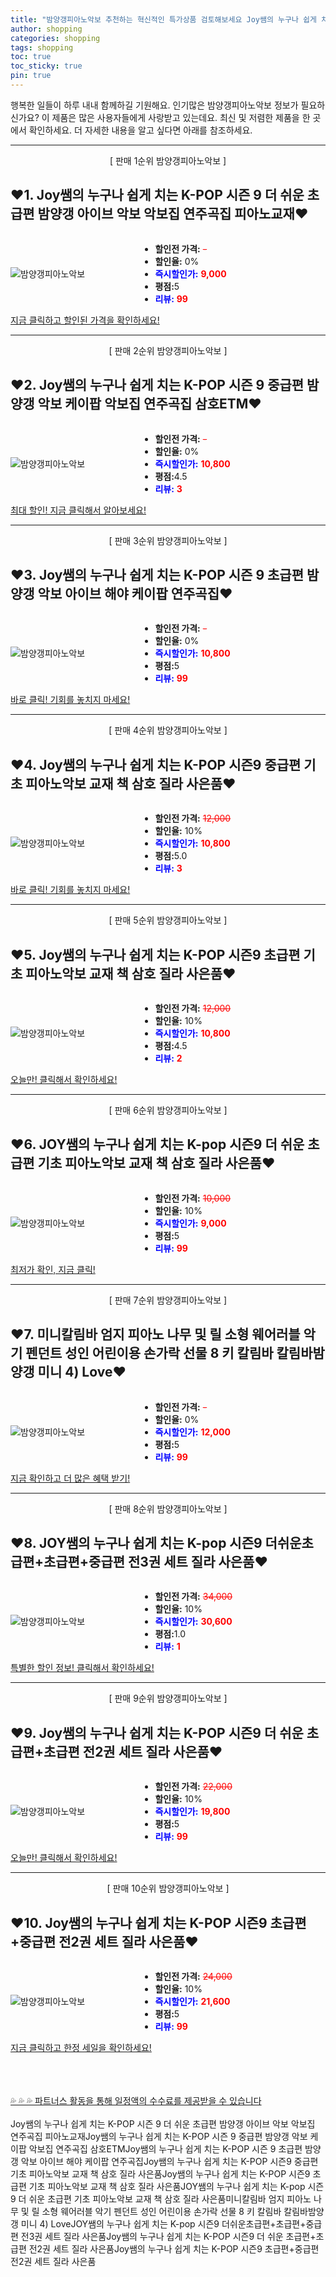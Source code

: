 ```yaml
---
title: "밤양갱피아노악보 추천하는 혁신적인 특가상품 검토해보세요 Joy쌤의 누구나 쉽게 치는 K-POP"
author: shopping
categories: shopping
tags: shopping
toc: true
toc_sticky: true
pin: true
---
```

행복한 일들이 하루 내내 함께하길 기원해요. 인기많은 밤양갱피아노악보 정보가 필요하신가요?  이 제품은 많은 사용자들에게 사랑받고 있는데요. 최신 및 저렴한 제품을 한 곳에서 확인하세요. 더 자세한 내용을 알고 싶다면 아래를 참조하세요.

---
<p class="toplist" style="margin: 0 auto; display: block; width: fit-content;">[ 판매 1순위 밤양갱피아노악보 ]</p>

<h2><strong>❤️1. Joy쌤의 누구나 쉽게 치는 K-POP 시즌 9 더 쉬운 초급편 밤양갱 아이브 악보 악보집 연주곡집 피아노교재❤️</strong></h2>

<div style="display: flex; align-items: center;">
    <div style="flex: 0.4;">
        <img src="https://thumbnail10.coupangcdn.com/thumbnails/remote/230x230ex/image/vendor_inventory/0d14/549b29945c577a144aa127518ab113b0b334ee9a87328fdde5a4e0a8765b.png" alt="밤양갱피아노악보" style="max-width: 100%;">
    </div>
    <div style="flex: 0.6; margin-left: 10px;">
        <ul>
            <li><strong>할인전 가격:</strong> <del style="color: red;">-</del></li>
            <li><strong>할인율:</strong> 0%</li>
            <li><span style='color:blue'><strong>즉시할인가:</strong></span> <span style='color:red'><strong>9,000</strong></span></li>
            <li><strong>평점:</strong>5</li>
            <li><span style='color:blue'><strong>리뷰:</strong></span> <span style='color:red'><strong>99</strong></span></li>
        </ul>
    </div>
</div>
<div class="center">
    <a href="https://selin100587001.github.io?lptag=AF9450613&subid=githubio&pageKey=8137007091&traceid=V0-153&itemId=23115561374&vendorItemId=90148767975" class="myButton">
        지금 클릭하고 할인된 가격을 확인하세요!
    </a>
</div>


---
<p class="toplist" style="margin: 0 auto; display: block; width: fit-content;">[ 판매 2순위 밤양갱피아노악보 ]</p>

<h2><strong>❤️2. Joy쌤의 누구나 쉽게 치는 K-POP 시즌 9 중급편 밤양갱 악보 케이팝 악보집 연주곡집 삼호ETM❤️</strong></h2>

<div style="display: flex; align-items: center;">
    <div style="flex: 0.4;">
        <img src="https://thumbnail9.coupangcdn.com/thumbnails/remote/230x230ex/image/vendor_inventory/4492/f1e4ac8043414f9bc5d121272c99afe65354f2f72d82a09650500035209f.png" alt="밤양갱피아노악보" style="max-width: 100%;">
    </div>
    <div style="flex: 0.6; margin-left: 10px;">
        <ul>
            <li><strong>할인전 가격:</strong> <del style="color: red;">-</del></li>
            <li><strong>할인율:</strong> 0%</li>
            <li><span style='color:blue'><strong>즉시할인가:</strong></span> <span style='color:red'><strong>10,800</strong></span></li>
            <li><strong>평점:</strong>4.5</li>
            <li><span style='color:blue'><strong>리뷰:</strong></span> <span style='color:red'><strong>3</strong></span></li>
        </ul>
    </div>
</div>
<div class="center">
    <a href="https://selin100587001.github.io?lptag=AF9450613&subid=githubio&pageKey=8137006813&traceid=V0-153&itemId=23115560114&vendorItemId=90148767088" class="myButton">
        최대 할인! 지금 클릭해서 알아보세요!
    </a>
</div>


---
<p class="toplist" style="margin: 0 auto; display: block; width: fit-content;">[ 판매 3순위 밤양갱피아노악보 ]</p>

<h2><strong>❤️3. Joy쌤의 누구나 쉽게 치는 K-POP 시즌 9 초급편 밤양갱 악보 아이브 해야 케이팝 연주곡집❤️</strong></h2>

<div style="display: flex; align-items: center;">
    <div style="flex: 0.4;">
        <img src="https://thumbnail10.coupangcdn.com/thumbnails/remote/230x230ex/image/vendor_inventory/20e9/58e0a65dc7a62883c9f11b11f2595e092fe73432a462ca06e28c962f626e.png" alt="밤양갱피아노악보" style="max-width: 100%;">
    </div>
    <div style="flex: 0.6; margin-left: 10px;">
        <ul>
            <li><strong>할인전 가격:</strong> <del style="color: red;">-</del></li>
            <li><strong>할인율:</strong> 0%</li>
            <li><span style='color:blue'><strong>즉시할인가:</strong></span> <span style='color:red'><strong>10,800</strong></span></li>
            <li><strong>평점:</strong>5</li>
            <li><span style='color:blue'><strong>리뷰:</strong></span> <span style='color:red'><strong>99</strong></span></li>
        </ul>
    </div>
</div>
<div class="center">
    <a href="https://selin100587001.github.io?lptag=AF9450613&subid=githubio&pageKey=8137007129&traceid=V0-153&itemId=23115561513&vendorItemId=90148768008" class="myButton">
        바로 클릭! 기회를 놓치지 마세요!
    </a>
</div>


---
<p class="toplist" style="margin: 0 auto; display: block; width: fit-content;">[ 판매 4순위 밤양갱피아노악보 ]</p>

<h2><strong>❤️4. Joy쌤의 누구나 쉽게 치는 K-POP 시즌9 중급편 기초 피아노악보 교재 책 삼호 질라 사은품❤️</strong></h2>

<div style="display: flex; align-items: center;">
    <div style="flex: 0.4;">
        <img src="https://thumbnail7.coupangcdn.com/thumbnails/remote/230x230ex/image/vendor_inventory/136f/dfb3c691fdfc56f5b936c89a099b192f9d4c1810c6d79b6acade2e5f1e36.jpg" alt="밤양갱피아노악보" style="max-width: 100%;">
    </div>
    <div style="flex: 0.6; margin-left: 10px;">
        <ul>
            <li><strong>할인전 가격:</strong> <del style="color: red;">12,000</del></li>
            <li><strong>할인율:</strong> 10%</li>
            <li><span style='color:blue'><strong>즉시할인가:</strong></span> <span style='color:red'><strong>10,800</strong></span></li>
            <li><strong>평점:</strong>5.0</li>
            <li><span style='color:blue'><strong>리뷰:</strong></span> <span style='color:red'><strong>3</strong></span></li>
        </ul>
    </div>
</div>
<div class="center">
    <a href="https://selin100587001.github.io?lptag=AF9450613&subid=githubio&pageKey=8132573976&traceid=V0-153&itemId=23097345933&vendorItemId=90130726667" class="myButton">
        바로 클릭! 기회를 놓치지 마세요!
    </a>
</div>


---
<p class="toplist" style="margin: 0 auto; display: block; width: fit-content;">[ 판매 5순위 밤양갱피아노악보 ]</p>

<h2><strong>❤️5. Joy쌤의 누구나 쉽게 치는 K-POP 시즌9 초급편 기초 피아노악보 교재 책 삼호 질라 사은품❤️</strong></h2>

<div style="display: flex; align-items: center;">
    <div style="flex: 0.4;">
        <img src="https://thumbnail6.coupangcdn.com/thumbnails/remote/230x230ex/image/vendor_inventory/1a3b/ba4254756e9985f46e3f6956aad5840f3dc4e3fc42119c9a356fa015f194.jpg" alt="밤양갱피아노악보" style="max-width: 100%;">
    </div>
    <div style="flex: 0.6; margin-left: 10px;">
        <ul>
            <li><strong>할인전 가격:</strong> <del style="color: red;">12,000</del></li>
            <li><strong>할인율:</strong> 10%</li>
            <li><span style='color:blue'><strong>즉시할인가:</strong></span> <span style='color:red'><strong>10,800</strong></span></li>
            <li><strong>평점:</strong>4.5</li>
            <li><span style='color:blue'><strong>리뷰:</strong></span> <span style='color:red'><strong>2</strong></span></li>
        </ul>
    </div>
</div>
<div class="center">
    <a href="https://selin100587001.github.io?lptag=AF9450613&subid=githubio&pageKey=8132570839&traceid=V0-153&itemId=23097333947&vendorItemId=90130714779" class="myButton">
        오늘만! 클릭해서 확인하세요!
    </a>
</div>


---
<p class="toplist" style="margin: 0 auto; display: block; width: fit-content;">[ 판매 6순위 밤양갱피아노악보 ]</p>

<h2><strong>❤️6. JOY쌤의 누구나 쉽게 치는 K-pop 시즌9 더 쉬운 초급편 기초 피아노악보 교재 책 삼호 질라 사은품❤️</strong></h2>

<div style="display: flex; align-items: center;">
    <div style="flex: 0.4;">
        <img src="https://thumbnail6.coupangcdn.com/thumbnails/remote/230x230ex/image/vendor_inventory/cbc0/a9185353dc317a10c3856a6900c23e54be1a08339943aac50bfac1f126c8.jpg" alt="밤양갱피아노악보" style="max-width: 100%;">
    </div>
    <div style="flex: 0.6; margin-left: 10px;">
        <ul>
            <li><strong>할인전 가격:</strong> <del style="color: red;">10,000</del></li>
            <li><strong>할인율:</strong> 10%</li>
            <li><span style='color:blue'><strong>즉시할인가:</strong></span> <span style='color:red'><strong>9,000</strong></span></li>
            <li><strong>평점:</strong>5</li>
            <li><span style='color:blue'><strong>리뷰:</strong></span> <span style='color:red'><strong>99</strong></span></li>
        </ul>
    </div>
</div>
<div class="center">
    <a href="https://selin100587001.github.io?lptag=AF9450613&subid=githubio&pageKey=8132568167&traceid=V0-153&itemId=23097323812&vendorItemId=90130704762" class="myButton">
        최저가 확인, 지금 클릭!
    </a>
</div>


---
<p class="toplist" style="margin: 0 auto; display: block; width: fit-content;">[ 판매 7순위 밤양갱피아노악보 ]</p>

<h2><strong>❤️7. 미니칼림바 엄지 피아노 나무 및 릴 소형 웨어러블 악기 펜던트 성인 어린이용 손가락 선물 8 키 칼림바 칼림바밤양갱 미니 4) Love❤️</strong></h2>

<div style="display: flex; align-items: center;">
    <div style="flex: 0.4;">
        <img src="https://thumbnail10.coupangcdn.com/thumbnails/remote/230x230ex/image/vendor_inventory/4b44/5b47027e4cf2022e3b508db5a323c6decf0a919eb309f815be4938323301.jpg" alt="밤양갱피아노악보" style="max-width: 100%;">
    </div>
    <div style="flex: 0.6; margin-left: 10px;">
        <ul>
            <li><strong>할인전 가격:</strong> <del style="color: red;">-</del></li>
            <li><strong>할인율:</strong> 0%</li>
            <li><span style='color:blue'><strong>즉시할인가:</strong></span> <span style='color:red'><strong>12,000</strong></span></li>
            <li><strong>평점:</strong>5</li>
            <li><span style='color:blue'><strong>리뷰:</strong></span> <span style='color:red'><strong>99</strong></span></li>
        </ul>
    </div>
</div>
<div class="center">
    <a href="https://selin100587001.github.io?lptag=AF9450613&subid=githubio&pageKey=8203509609&traceid=V0-153&itemId=23522383298&vendorItemId=90548718750" class="myButton">
        지금 확인하고 더 많은 혜택 받기!
    </a>
</div>


---
<p class="toplist" style="margin: 0 auto; display: block; width: fit-content;">[ 판매 8순위 밤양갱피아노악보 ]</p>

<h2><strong>❤️8. JOY쌤의 누구나 쉽게 치는 K-pop 시즌9 더쉬운초급편+초급편+중급편 전3권 세트 질라 사은품❤️</strong></h2>

<div style="display: flex; align-items: center;">
    <div style="flex: 0.4;">
        <img src="https://thumbnail9.coupangcdn.com/thumbnails/remote/230x230ex/image/vendor_inventory/93d9/296b90bcccf6fbb9d22bd09c8d1bb8ffe4aa378f0477eb571c02dbe4f0ac.jpg" alt="밤양갱피아노악보" style="max-width: 100%;">
    </div>
    <div style="flex: 0.6; margin-left: 10px;">
        <ul>
            <li><strong>할인전 가격:</strong> <del style="color: red;">34,000</del></li>
            <li><strong>할인율:</strong> 10%</li>
            <li><span style='color:blue'><strong>즉시할인가:</strong></span> <span style='color:red'><strong>30,600</strong></span></li>
            <li><strong>평점:</strong>1.0</li>
            <li><span style='color:blue'><strong>리뷰:</strong></span> <span style='color:red'><strong>1</strong></span></li>
        </ul>
    </div>
</div>
<div class="center">
    <a href="https://selin100587001.github.io?lptag=AF9450613&subid=githubio&pageKey=8132597776&traceid=V0-153&itemId=23097448626&vendorItemId=90130828924" class="myButton">
        특별한 할인 정보! 클릭해서 확인하세요!
    </a>
</div>


---
<p class="toplist" style="margin: 0 auto; display: block; width: fit-content;">[ 판매 9순위 밤양갱피아노악보 ]</p>

<h2><strong>❤️9. Joy쌤의 누구나 쉽게 치는 K-POP 시즌9 더 쉬운 초급편+초급편 전2권 세트 질라 사은품❤️</strong></h2>

<div style="display: flex; align-items: center;">
    <div style="flex: 0.4;">
        <img src="https://thumbnail9.coupangcdn.com/thumbnails/remote/230x230ex/image/vendor_inventory/53c7/e432233e7bd2d5d24f7c91e692597c65b060c008b14c92b27e5c60ce6314.jpg" alt="밤양갱피아노악보" style="max-width: 100%;">
    </div>
    <div style="flex: 0.6; margin-left: 10px;">
        <ul>
            <li><strong>할인전 가격:</strong> <del style="color: red;">22,000</del></li>
            <li><strong>할인율:</strong> 10%</li>
            <li><span style='color:blue'><strong>즉시할인가:</strong></span> <span style='color:red'><strong>19,800</strong></span></li>
            <li><strong>평점:</strong>5</li>
            <li><span style='color:blue'><strong>리뷰:</strong></span> <span style='color:red'><strong>99</strong></span></li>
        </ul>
    </div>
</div>
<div class="center">
    <a href="https://selin100587001.github.io?lptag=AF9450613&subid=githubio&pageKey=8132579670&traceid=V0-153&itemId=23097372876&vendorItemId=90130753398" class="myButton">
        오늘만! 클릭해서 확인하세요!
    </a>
</div>


---
<p class="toplist" style="margin: 0 auto; display: block; width: fit-content;">[ 판매 10순위 밤양갱피아노악보 ]</p>

<h2><strong>❤️10. Joy쌤의 누구나 쉽게 치는 K-POP 시즌9 초급편+중급편 전2권 세트 질라 사은품❤️</strong></h2>

<div style="display: flex; align-items: center;">
    <div style="flex: 0.4;">
        <img src="https://thumbnail10.coupangcdn.com/thumbnails/remote/230x230ex/image/vendor_inventory/8c72/148457be14751b3d7656f9670d5be14134441f66220b9c3875497bc6f8ed.jpg" alt="밤양갱피아노악보" style="max-width: 100%;">
    </div>
    <div style="flex: 0.6; margin-left: 10px;">
        <ul>
            <li><strong>할인전 가격:</strong> <del style="color: red;">24,000</del></li>
            <li><strong>할인율:</strong> 10%</li>
            <li><span style='color:blue'><strong>즉시할인가:</strong></span> <span style='color:red'><strong>21,600</strong></span></li>
            <li><strong>평점:</strong>5</li>
            <li><span style='color:blue'><strong>리뷰:</strong></span> <span style='color:red'><strong>99</strong></span></li>
        </ul>
    </div>
</div>
<div class="center">
    <a href="https://selin100587001.github.io?lptag=AF9450613&subid=githubio&pageKey=8132586011&traceid=V0-153&itemId=23097400369&vendorItemId=90130780826" class="myButton">
        지금 클릭하고 한정 세일을 확인하세요!
    </a>
</div>

<br><br><br>[💦 💦 💦 파트너스 활동을 통해 일정액의 수수료를 제공받을 수 있습니다](https://link.coupang.com/a/bcpT2c)<br><br>Joy쌤의 누구나 쉽게 치는 K-POP 시즌 9 더 쉬운 초급편 밤양갱 아이브 악보 악보집 연주곡집 피아노교재Joy쌤의 누구나 쉽게 치는 K-POP 시즌 9 중급편 밤양갱 악보 케이팝 악보집 연주곡집 삼호ETMJoy쌤의 누구나 쉽게 치는 K-POP 시즌 9 초급편 밤양갱 악보 아이브 해야 케이팝 연주곡집Joy쌤의 누구나 쉽게 치는 K-POP 시즌9 중급편 기초 피아노악보 교재 책 삼호 질라 사은품Joy쌤의 누구나 쉽게 치는 K-POP 시즌9 초급편 기초 피아노악보 교재 책 삼호 질라 사은품JOY쌤의 누구나 쉽게 치는 K-pop 시즌9 더 쉬운 초급편 기초 피아노악보 교재 책 삼호 질라 사은품미니칼림바 엄지 피아노 나무 및 릴 소형 웨어러블 악기 펜던트 성인 어린이용 손가락 선물 8 키 칼림바 칼림바밤양갱 미니 4) LoveJOY쌤의 누구나 쉽게 치는 K-pop 시즌9 더쉬운초급편+초급편+중급편 전3권 세트 질라 사은품Joy쌤의 누구나 쉽게 치는 K-POP 시즌9 더 쉬운 초급편+초급편 전2권 세트 질라 사은품Joy쌤의 누구나 쉽게 치는 K-POP 시즌9 초급편+중급편 전2권 세트 질라 사은품